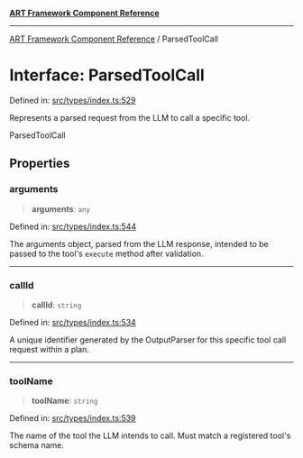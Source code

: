 [**ART Framework Component Reference**](../README.md)

***

[ART Framework Component Reference](../README.md) / ParsedToolCall

# Interface: ParsedToolCall

Defined in: [src/types/index.ts:529](https://github.com/hashangit/ART/blob/e4c184bd9ffa5ef078ee6a88704f24584b173411/src/types/index.ts#L529)

Represents a parsed request from the LLM to call a specific tool.

 ParsedToolCall

## Properties

### arguments

> **arguments**: `any`

Defined in: [src/types/index.ts:544](https://github.com/hashangit/ART/blob/e4c184bd9ffa5ef078ee6a88704f24584b173411/src/types/index.ts#L544)

The arguments object, parsed from the LLM response, intended to be passed to the tool's `execute` method after validation.

***

### callId

> **callId**: `string`

Defined in: [src/types/index.ts:534](https://github.com/hashangit/ART/blob/e4c184bd9ffa5ef078ee6a88704f24584b173411/src/types/index.ts#L534)

A unique identifier generated by the OutputParser for this specific tool call request within a plan.

***

### toolName

> **toolName**: `string`

Defined in: [src/types/index.ts:539](https://github.com/hashangit/ART/blob/e4c184bd9ffa5ef078ee6a88704f24584b173411/src/types/index.ts#L539)

The name of the tool the LLM intends to call. Must match a registered tool's schema name.
